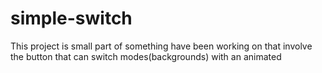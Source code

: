 # simple-switch

This project is small part of something have been working on that involve the button that can switch modes(backgrounds) with an animated 
